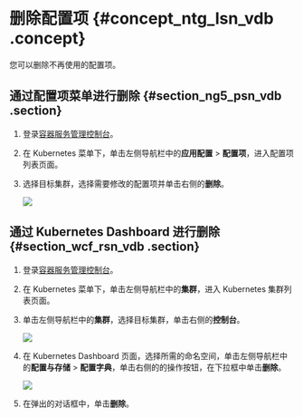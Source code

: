 # 删除配置项 {#concept_ntg_lsn_vdb .concept}

您可以删除不再使用的配置项。

## 通过配置项菜单进行删除 {#section_ng5_psn_vdb .section}

1.  登录[容器服务管理控制台](https://cs.console.aliyun.com)。
2.  在 Kubernetes 菜单下，单击左侧导航栏中的**应用配置** \> **配置项**，进入配置项列表页面。
3.  选择目标集群，选择需要修改的配置项并单击右侧的**删除**。

    ![](http://static-aliyun-doc.oss-cn-hangzhou.aliyuncs.com/assets/img/15758/156275176610763_zh-CN.png)


## 通过 Kubernetes Dashboard 进行删除 {#section_wcf_rsn_vdb .section}

1.  登录[容器服务管理控制台](https://cs.console.aliyun.com)。
2.  在 Kubernetes 菜单下，单击左侧导航栏中的**集群**，进入 Kubernetes 集群列表页面。
3.  单击左侧导航栏中的**集群**，选择目标集群，单击右侧的**控制台**。

    ![](http://static-aliyun-doc.oss-cn-hangzhou.aliyuncs.com/assets/img/15758/156275176610764_zh-CN.png)

4.  在 Kubernetes Dashboard 页面，选择所需的命名空间，单击左侧导航栏中的**配置与存储** \> **配置字典**，单击右侧的的操作按钮，在下拉框中单击**删除**。

    ![](http://static-aliyun-doc.oss-cn-hangzhou.aliyuncs.com/assets/img/15758/156275176610765_zh-CN.png)

5.  在弹出的对话框中，单击**删除**。

